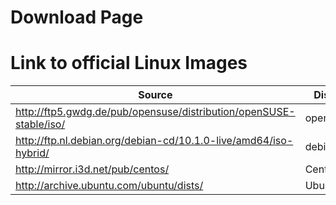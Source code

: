 # Download Page


# Link to official Linux Images
| Source																														 | Distro   |
| -------------------------------------------------------------------| -------- |
| http://ftp5.gwdg.de/pub/opensuse/distribution/openSUSE-stable/iso/ | opensuse |
| http://ftp.nl.debian.org/debian-cd/10.1.0-live/amd64/iso-hybrid/   | debian   |
| http://mirror.i3d.net/pub/centos/																	 | Centos   |
| http://archive.ubuntu.com/ubuntu/dists/														 | Ubuntu   |


